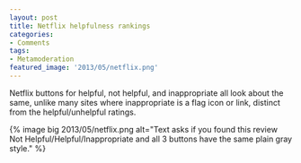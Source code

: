 ```yaml
---
layout: post
title: Netflix helpfulness rankings
categories:
- Comments
tags:
- Metamoderation
featured_image: '2013/05/netflix.png'
---
```

Netflix buttons for helpful, not helpful, and inappropriate all look about the same, unlike many sites where inappropriate is a flag icon or link, distinct from the helpful/unhelpful ratings.

{% image big 2013/05/netflix.png alt="Text asks if you found this review Not Helpful/Helpful/Inappropriate and all 3 buttons have the same plain gray style." %}